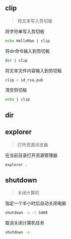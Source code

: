 ## clip

> 将文本写入剪切板

将字符串写入剪切板
```bash
echo HelloMan | clip
```

将dir命令输入到剪切板
```bash
dir | clip
```

将文本文件内容输入到剪切板
```bash
clip < id_rsa.pub
```

清空剪切板
```bash
echo | clip
```

## dir

## explorer

> 打开资源浏览器

在当前目录打开资源管理器
```bash
explorer .
```

## shutdown

> 关闭计算机

指定一个半小时后自动关闭电脑
```bash
shutdown -s -t 5400
```

取消关闭计算机任务
```bash
shutdown -a
```